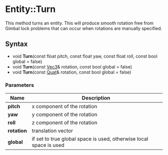 # Entity::Turn #
This method turns an entity. This will produce smooth rotation free from Gimbal lock problems that can occur when rotations are manually specified.

## Syntax ##
- void **Turn**(const float pitch, const float yaw, const float roll, const bool global = false)
- void **Turn**(const [Vec3](CPP_Vec3.md)& rotation, const bool global = false)
- void **Turn**(const [Quat](CPP_Quat.md)& rotation, const bool global = false)

### Parameters ###
| Name | Description |
| --- | --- |
| **pitch** | x component of the rotation |
| **yaw** | y component of the rotation |
| **roll** | z component of the rotation |
| **rotation** | translation vector |
| **global** | if set to true global space is used, otherwise local space is used |
